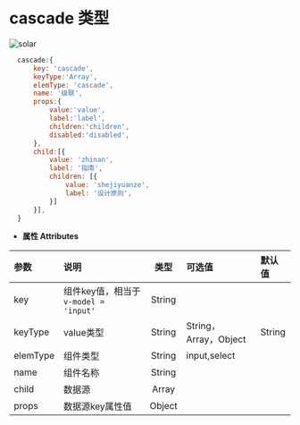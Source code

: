 # cascade 类型
![solar](/images/cascade.png)
``` js
  cascade:{
      key: 'cascade',
      keyType:'Array',
      elemType: 'cascade',
      name: '级联',
      props:{
          value:'value',
          label:'label', 
          children:'children',   
          disabled:'disabled',    
      },
      child:[{
          value: 'zhinan',
          label: '指南',
          children: [{
              value: 'shejiyuanze',
              label: '设计原则',
          }]
      }],
  }
```
- **属性 Attributes**

| 参数        | 说明       | 类型  | 可选值  | 默认值  |
| :------------- |:-------------| :-----:| :-----|:-----|
| key  | 组件key值，相当于`v-model = 'input'` | String |  |  |
| keyType | value类型    |    String | String，Array，Object | String |
| elemType      | 组件类型      |   String | input,select |  |
| name | 组件名称      |    String |  |  |
| child | 数据源      |    Array |  |  |
| props | 数据源key属性值      |    Object |  |  |
